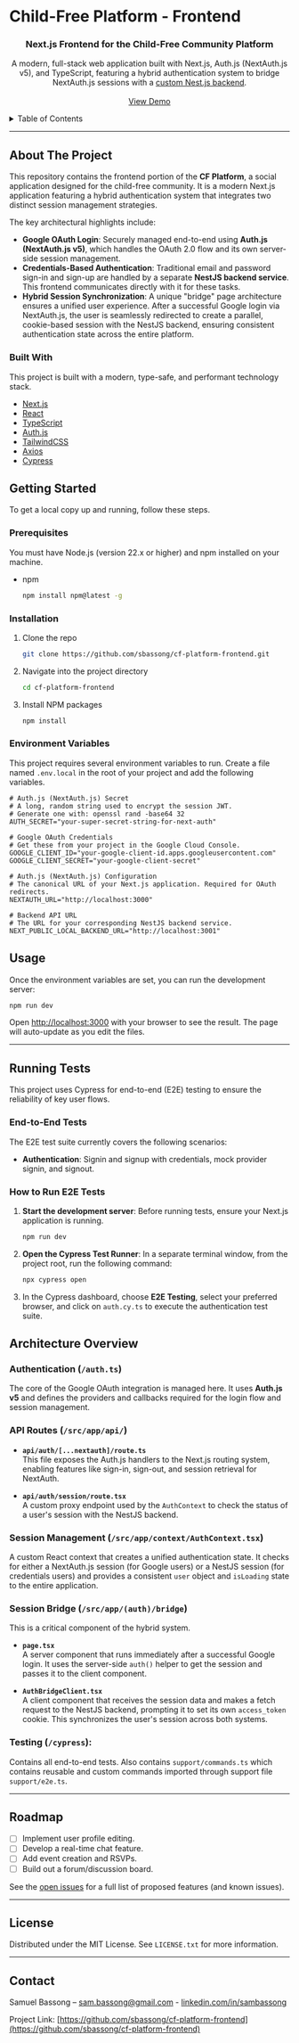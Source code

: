 # Child-Free Platform - Frontend

<p align="center">
  <!-- <a href="#">
    <img src="https://raw.githubusercontent.com/authjs/next-auth/main/docs/static/img/logo.svg" alt="Logo" width="80" height="80">
  </a> -->
  <h3 align="center">Next.js Frontend for the Child-Free Community Platform</h3>
  <p align="center">
    A modern, full-stack web application built with Next.js, Auth.js (NextAuth.js v5), and TypeScript, featuring a hybrid authentication system to bridge NextAuth.js sessions with a 
    <a href="https://github.com/sbassong/cf-platform-backend">custom Nest.js backend</a>.
    <br />
    <br />
    <a href="#">View Demo</a>
  </p>
</p>

<details>
  <summary>Table of Contents</summary>
  <ol>
    <li>
      <a href="#about-the-project">About The Project</a>
      <ul>
        <li><a href="#built-with">Built With</a></li>
      </ul>
    </li>
    <li>
      <a href="#getting-started">Getting Started</a>
      <ul>
        <li><a href="#prerequisites">Prerequisites</a></li>
        <li><a href="#installation">Installation</a></li>
        <li><a href="#environment-variables">Environment Variables</a></li>
      </ul>
    </li>
    <li><a href="#usage">Usage</a></li>
    <li><a href="#running-tests">Running Tests</a></li>
    <li><a href="#architecture-overview">Architecture Overview</a></li>
    <li><a href="#roadmap">Roadmap</a></li>
    <li><a href="#license">License</a></li>
    <li><a href="#license">Contact</a></li>
  </ol>
</details>

---

## About The Project

This repository contains the frontend portion of the **CF Platform**, a social application designed for the child-free community. It is a modern Next.js application featuring a hybrid authentication system that integrates two distinct session management strategies.

The key architectural highlights include:

* **Google OAuth Login**: Securely managed end-to-end using **Auth.js (NextAuth.js v5)**, which handles the OAuth 2.0 flow and its own server-side session management.
* **Credentials-Based Authentication**: Traditional email and password sign-in and sign-up are handled by a separate **NestJS backend service**. This frontend communicates directly with it for these tasks.
* **Hybrid Session Synchronization**: A unique "bridge" page architecture ensures a unified user experience. After a successful Google login via NextAuth.js, the user is seamlessly redirected to create a parallel, cookie-based session with the NestJS backend, ensuring consistent authentication state across the entire platform.

### Built With

This project is built with a modern, type-safe, and performant technology stack.

* [Next.js](https://nextjs.org/docs)
* [React](https://react.dev/learn)
* [TypeScript](https://www.typescriptlang.org/docs/handbook/typescript-from-scratch.html)
* [Auth.js](https://authjs.dev/getting-started)
* [TailwindCSS](https://tailwindcss.com/)
* [Axios](https://axios-http.com/docs/intro)
* [Cypress](https://docs.cypress.io/app/get-started/why-cypress)

## Getting Started

To get a local copy up and running, follow these steps.

### Prerequisites

You must have Node.js (version 22.x or higher) and npm installed on your machine.

* npm
    ```sh
    npm install npm@latest -g
    ```

### Installation

1.  Clone the repo
    ```sh
    git clone https://github.com/sbassong/cf-platform-frontend.git
    ```
2.  Navigate into the project directory
    ```sh
    cd cf-platform-frontend
    ```
3.  Install NPM packages
    ```sh
    npm install
    ```

### Environment Variables

This project requires several environment variables to run. Create a file named `.env.local` in the root of your project and add the following variables.

```env
# Auth.js (NextAuth.js) Secret
# A long, random string used to encrypt the session JWT.
# Generate one with: openssl rand -base64 32
AUTH_SECRET="your-super-secret-string-for-next-auth"

# Google OAuth Credentials
# Get these from your project in the Google Cloud Console.
GOOGLE_CLIENT_ID="your-google-client-id.apps.googleusercontent.com"
GOOGLE_CLIENT_SECRET="your-google-client-secret"

# Auth.js (NextAuth.js) Configuration
# The canonical URL of your Next.js application. Required for OAuth redirects.
NEXTAUTH_URL="http://localhost:3000"

# Backend API URL
# The URL for your corresponding NestJS backend service.
NEXT_PUBLIC_LOCAL_BACKEND_URL="http://localhost:3001"
```
## Usage

Once the environment variables are set, you can run the development server:

```sh
npm run dev
```

Open [http://localhost:3000](http://localhost:3000) with your browser to see the result. The page will auto-update as you edit the files.

---

## Running Tests

This project uses Cypress for end-to-end (E2E) testing to ensure the reliability of key user flows.

### End-to-End Tests

The E2E test suite currently covers the following scenarios:
* **Authentication**: Signin and signup with credentials, mock provider signin, and signout.


### How to Run E2E Tests

1. **Start the development server**: Before running tests, ensure your Next.js application is running.

    ```sh
    npm run dev
    ```

2. **Open the Cypress Test Runner**: In a separate terminal window, from the project root, run the following command:

    ```sh
    npx cypress open
    ```

3. In the Cypress dashboard, choose **E2E Testing**, select your preferred browser, and click on `auth.cy.ts` to execute the authentication test suite.



## Architecture Overview

### Authentication (`/auth.ts`)

The core of the Google OAuth integration is managed here. It uses **Auth.js v5** and defines the providers and callbacks required for the login flow and session management.

### API Routes (`/src/app/api/`)

- **`api/auth/[...nextauth]/route.ts`**  
  This file exposes the Auth.js handlers to the Next.js routing system, enabling features like sign-in, sign-out, and session retrieval for NextAuth.

- **`api/auth/session/route.tsx`**  
  A custom proxy endpoint used by the `AuthContext` to check the status of a user's session with the NestJS backend.

### Session Management (`/src/app/context/AuthContext.tsx`)

A custom React context that creates a unified authentication state. It checks for either a NextAuth.js session (for Google users) or a NestJS session (for credentials users) and provides a consistent `user` object and `isLoading` state to the entire application.

### Session Bridge (`/src/app/(auth)/bridge`)

This is a critical component of the hybrid system.

- **`page.tsx`**  
  A server component that runs immediately after a successful Google login. It uses the server-side `auth()` helper to get the session and passes it to the client component.

- **`AuthBridgeClient.tsx`**  
  A client component that receives the session data and makes a fetch request to the NestJS backend, prompting it to set its own `access_token` cookie. This synchronizes the user's session across both systems.

### Testing (`/cypress`): 
Contains all end-to-end tests. Also contains `support/commands.ts` which contains reusable and custom commands imported through support file `support/e2e.ts`.

---

## Roadmap

- [ ] Implement user profile editing.
- [ ] Develop a real-time chat feature.
- [ ] Add event creation and RSVPs.
- [ ] Build out a forum/discussion board.

See the [open issues](https://github.com/sbassong/cf-platform-frontend/issues) for a full list of proposed features (and known issues).

---

## License

Distributed under the MIT License. See `LICENSE.txt` for more information.

---

## Contact

Samuel Bassong – sam.bassong@gmail.com - [linkedin.com/in/sambassong](https://www.linkedin.com/in/sambassong/)

Project Link: [https://github.com/sbassong/cf-platform-frontend](https://github.com/sbassong/cf-platform-frontend)